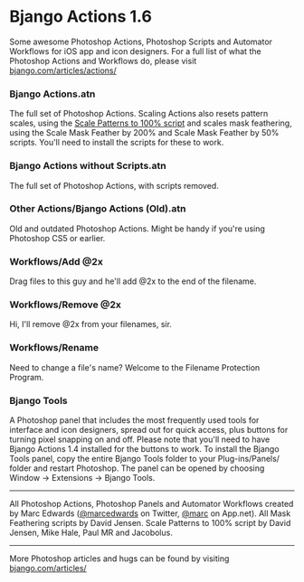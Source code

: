 # Bjango Actions 1.6

Some awesome Photoshop Actions, Photoshop Scripts and Automator Workflows for iOS app and icon designers. For a full list of what the Photoshop Actions and Workflows do, please visit [bjango.com/articles/actions/](http://bjango.com/articles/actions/)

### Bjango Actions.atn
The full set of Photoshop Actions. Scaling Actions also resets pattern scales, using the [Scale Patterns to 100% script](http://bjango.com/articles/scalepatternsto100/) and scales mask feathering, using the Scale Mask Feather by 200% and Scale Mask Feather by 50% scripts. You'll need to install the scripts for these to work.

### Bjango Actions without Scripts.atn
The full set of Photoshop Actions, with scripts removed.

### Other Actions/Bjango Actions (Old).atn
Old and outdated Photoshop Actions. Might be handy if you're using Photoshop CS5 or earlier.

### Workflows/Add @2x
Drag files to this guy and he'll add @2x to the end of the filename.

### Workflows/Remove @2x
Hi, I'll remove @2x from your filenames, sir.

### Workflows/Rename
Need to change a file's name? Welcome to the Filename Protection Program.

### Bjango Tools
A Photoshop panel that includes the most frequently used tools for interface and icon designers, spread out for quick access, plus buttons for turning pixel snapping on and off. Please note that you'll need to have Bjango Actions 1.4 installed for the buttons to work. To install the Bjango Tools panel, copy the entire Bjango Tools folder to your Plug-ins/Panels/ folder and restart Photoshop. The panel can be opened by choosing Window → Extensions → Bjango Tools.

-----------------------------

All Photoshop Actions, Photoshop Panels and Automator Workflows created by Marc Edwards ([@marcedwards](http://twitter.com/marcedwards) on Twitter, [@marc](http://alpha.app.net/marc) on App.net).
All Mask Feathering scripts by David Jensen. Scale Patterns to 100% script by David Jensen, Mike Hale, Paul MR and Jacobolus.

-----------------------------

More Photoshop articles and hugs can be found by visiting [bjango.com/articles/](http://bjango.com/articles/)